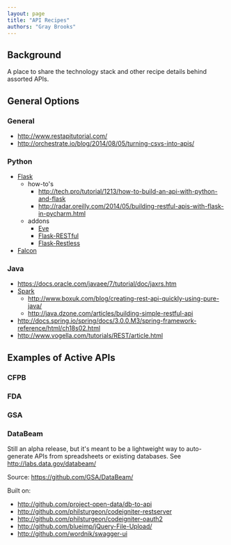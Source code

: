 ```yaml
---
layout: page
title: "API Recipes"
authors: "Gray Brooks"
---
```


## Background

A place to share the technology stack and other recipe details behind assorted APIs.  

## General Options

### General

* http://www.restapitutorial.com/
* http://orchestrate.io/blog/2014/08/05/turning-csvs-into-apis/

### Python

* [Flask](http://flask.pocoo.org/)
    * how-to's
        * http://tech.pro/tutorial/1213/how-to-build-an-api-with-python-and-flask
        * http://radar.oreilly.com/2014/05/building-restful-apis-with-flask-in-pycharm.html
    * addons
        * [Eve](http://python-eve.org/)
        * [Flask-RESTful](http://flask-restful.readthedocs.org/en/latest/)
        * [Flask-Restless](https://github.com/jfinkels/flask-restless/)
* [Falcon](http://falconframework.org/)

### Java

* https://docs.oracle.com/javaee/7/tutorial/doc/jaxrs.htm
* [Spark](http://sparkjava.com/)
    * http://www.boxuk.com/blog/creating-rest-api-quickly-using-pure-java/
    * http://java.dzone.com/articles/building-simple-restful-api
* http://docs.spring.io/spring/docs/3.0.0.M3/spring-framework-reference/html/ch18s02.html
* http://www.vogella.com/tutorials/REST/article.html

## Examples of Active APIs

### CFPB

### FDA

### GSA

### DataBeam

Still an alpha release, but it's meant to be a lightweight way to auto-generate APIs from spreadsheets or existing databases. See http://labs.data.gov/databeam/  

Source: https://github.com/GSA/DataBeam/

Built on:  

* http://github.com/project-open-data/db-to-api
* http://github.com/philsturgeon/codeigniter-restserver
* http://github.com/philsturgeon/codeigniter-oauth2
* http://github.com/blueimp/jQuery-File-Upload/
* http://github.com/wordnik/swagger-ui
